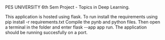 PES UNIVERSITY 6th Sem Project - Topics in Deep Learning.

This application is hosted using flask.
To run install the requirements using pip install -r requirements.txt
Compile the pynb and python files.
Then open a terminal in the folder and enter flask --app app run.
The application should be running succesfully on a port.
